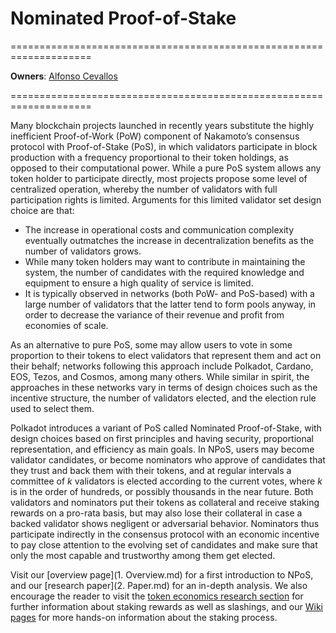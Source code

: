 # Nominated Proof-of-Stake

====================================================================

**Owners**: [Alfonso Cevallos](/research_team_members/alfonso.html)

====================================================================

Many blockchain projects launched in recently years substitute the highly inefficient Proof-of-Work (PoW) component of Nakamoto’s consensus protocol with Proof-of-Stake (PoS), in which validators participate in block production with a frequency proportional to their token holdings, as opposed to their computational power. While a pure PoS system allows any token holder to participate directly, most projects propose some level of centralized operation, whereby the number of validators with full participation rights is limited. Arguments for this limited validator set design choice are that:

- The increase in operational costs and communication complexity eventually outmatches the increase in decentralization benefits as the number of validators grows. 
- While many token holders may want to contribute in maintaining the system, the number of candidates with the required knowledge and equipment to ensure a high quality of service is limited.
- It is typically observed in networks (both PoW- and PoS-based) with a large number of validators that the latter tend to form pools anyway, in order to decrease the variance of their revenue and profit from economies of scale.

As an alternative to pure PoS, some may allow users to vote in some proportion to their tokens to elect validators that represent them and act on their behalf; networks following this approach include Polkadot, Cardano, EOS, Tezos, and Cosmos, among many others. While similar in spirit, the approaches in these networks vary in terms of design choices such as the incentive structure, the number of validators elected, and the election rule used to select them. 

Polkadot introduces a variant of PoS called Nominated Proof-of-Stake, with design choices based on first principles and having security, proportional representation, and efficiency as main goals. In NPoS, users may become validator candidates, or become nominators who approve of candidates that they trust and back them with their tokens, and at regular intervals a committee of $k$ validators is elected according to the current votes, where $k$ is in the order of hundreds, or possibly thousands in the near future. Both validators and nominators put their tokens as collateral and receive staking rewards on a pro-rata basis, but may also lose their collateral in case a backed validator shows negligent or adversarial behavior. Nominators thus participate indirectly in the consensus protocol with an economic incentive to pay close attention to the evolving set of candidates and make sure that only the most capable and trustworthy among them get elected.

Visit our [overview page](1. Overview.md) for a first introduction to NPoS, and our [research paper](2. Paper.md) for an in-depth analysis. We also encourage the reader to visit the [token economics research section](https://w3f-research.readthedocs.io/en/latest/polkadot/Token%20Economics.html) for further information about staking rewards as well as slashings, and our [Wiki pages](https://wiki.polkadot.network/docs/en/learn-staking) for more hands-on information about the staking process.

